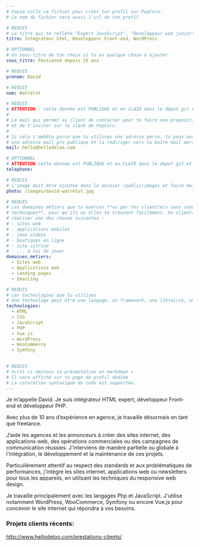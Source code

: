 ```yaml
---
# Copie colle ce fichier pour créer ton profil sur PopCorn.
# Le nom du fichier sera aussi l'url de ton profil

# REQUIS
# Le titre qui te refléte "Expert JavaScript", "Développeur web junior"
titre: Intégrateur html, Développeur Front-end, WordPress

# OPTIONNEL
# Un sous-titre de ton choix si tu as quelque chose à ajouter
sous_titre: Passionné depuis 15 ans

# REQUIS
prenom: David

# REQUIS
nom: Watrelot

# REQUIS
# ATTENTION : cette donnée est PUBLIQUE et en CLAIR dans le dépot git et sur le site
#
# Le mail qui permet au client de contacter pour te faire une proposition de projet
# et de t'inviter sur le slack de PopCorn.
#
# Si cela t'embête parce que tu utilises une adresse perso, tu peux aussi te créer
# une adresse mail pro publique et la rediriger vers ta boîte mail perso
mail: hello@hellodeloo.com

# OPTIONNEL
# ATTENTION cette donnée est PUBLIQUE et en CLAIR dans le dépot git et sur le site
telephone:

# REQUIS
# l'image doit être ajoutée dans le dossier /public/images et faire moins de 100ko ! Sa hauteur affichée sur le site sera de 300px, elle s'adaptera comme elle peut au responsive avec du css.
photo: /images/david-watrelot.jpg

# REQUIS
# Les domaines métiers que tu exerces **vu par tes client(e)s sans connaissances
# techniques**, pour qu'ils ou elles te trouvent facilement. Un client(e) veut par exemple
# réaliser une des choses suivantes :
# - sites web
# - applications mobiles
# - jeux vidéos
# - boutiques en ligne
# - site vitrine
# - ... à toi de jouer
domaines_metiers:
  - Sites web
  - Applications web
  - Landing pages
  - Emailing

# REQUIS
# Les technologies que tu utilises
# Une technologe peut être une langage, un framework, une librairie, un CMS ...
technologies:
  - HTML
  - CSS
  - JavaScript
  - PHP
  - Vue.js
  - WordPress
  - WooCommerce
  - Symfony
  

# REQUIS
# écrit ci-dessous ta présentation en markdown ⬇️
# Il sera affiché sur ta page de profil dédiée
# La coloration syntaxique du code est supportée.
---
```


Je m’appelle David. Je suis intégrateur HTML expert, développeur Front-end et développeur PHP.

Avec plus de 10 ans d’expérience en agence, je travaille désormais en tant que freelance. 

J’aide les agences et les annonceurs à créer des sites internet, des applications web, des opérations commerciales ou des campagnes de communication réussies. J'interviens de manière partielle ou globale à l'intégration, le développement et la maintenance de ces projets.

Particulièrement attentif au respect des standards et aux problématiques de performances, j'intègre les sites internet, applications web ou newsletters pour tous les appareils, en utilisant les techniques du responsive web design.

Je travaille principalement avec les langages Php et JavaScript. J'utilise notamment WordPress, WooCommerce, Symfony ou encore Vue.js pour concevoir le site internet qui répondra à vos besoins.

### Projets clients récents:
http://www.hellodeloo.com/prestations-clients/
